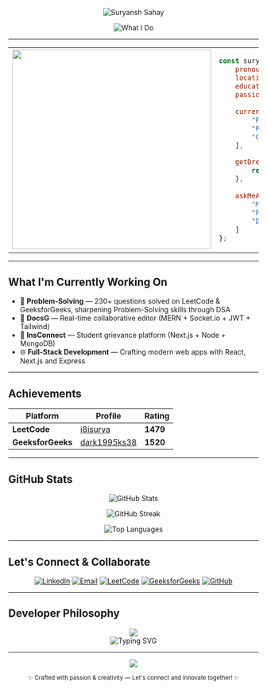 <div align="center">

  <!-- Capsule-Render Animated Banner -->
  <img
    src="https://capsule-render.vercel.app/api?type=waving&color=gradient&height=120&section=header&text=Suryansh+Sahay&fontSize=50"
    alt="Suryansh Sahay"
  />

  <!-- Typing SVG Showing Your Projects, Problem-Solving, and Academic Info -->
  <img
    src="https://readme-typing-svg.herokuapp.com?font=JetBrains+Mono&size=22&duration=3000&pause=1000&color=00FF41&center=true&vCenter=true&width=800&height=130&multiline=true&lines=%3E+Building+DocsG+%7C+InsConnect+%7C+BuyWise...;%3E+B.Tech+CSE+IIIT+Vadodara+2026...;%3E+Problem-Solving+Activated...;%3E+Crafting+dev+tools+that+spark+joy+%F0%9F%9A%80"
    alt="What I Do"
  />

</div>

---

<table>
<tr>
<td width="30%">
  
<img src="https://user-images.githubusercontent.com/74038190/229223263-cf2e4b07-2615-4f87-9c38-e37600f8381a.gif" width="400">

</td>

<td width="30%">

```javascript
const suryansh = {
    pronouns: "he/him",
    location: "India 🇮🇳",
    education: "B.Tech in CSE @ IIIT Vadodara (2026)",
    passion: "Crafting full-stack solutions & solving real-world problems",
    
    currentlyWorking: [
        "Problem-Solving (230+ Qs on LeetCode & GFG)",
        "Real-time Collaboration Platform (DocsG)",
        "Campus Grievance System (InsConnect)"
    ],

    getDreamJob: () => {
        return "Building impactful products that empower developers 🚀";
    },
    
    askMeAbout: [
        "MERN & Next.js Development",
        "Problem-Solving",
        "Docker · Kubernetes · Grafana"
    ]
};

```
</td>

</tr>
</table>

---

## What I'm Currently Working On

- 🧩 **Problem-Solving** — 230+ questions solved on LeetCode & GeeksforGeeks, sharpening Problem-Solving skills through DSA
- 📑 **DocsG** — Real-time collaborative editor (MERN + Socket.io + JWT + Tailwind)  
- 🏫 **InsConnect** — Student grievance platform (Next.js + Node + MongoDB) 
- 🌐 **Full-Stack Development** — Crafting modern web apps with React, Next.js and Express
  
---

## Achievements

<div align="center">

| Platform | Profile | Rating |
|----------|---------|--------|
| **LeetCode** | [i8isurya](https://leetcode.com/u/i8isurya/) | **1479** |
| **GeeksforGeeks** | [dark1995ks38](https://www.geeksforgeeks.org/user/dark1995ks38/) | **1520** |

</div>

---

## GitHub Stats

<div align="center">
  
  <!-- GitHub Stats Card -->
  <img 
    src="https://github-readme-stats.vercel.app/api?username=suryansh-sahay&show_icons=true&theme=tokyonight&hide_border=true" 
    alt="GitHub Stats" 
  />
  
  <!-- GitHub Streaks -->
  <img 
    src="https://streak-stats.demolab.com?user=suryansh-sahay&theme=tokyonight&hide_border=true" 
    alt="GitHub Streak" 
  />

  <!-- Top Languages -->
  <img 
    src="https://github-readme-stats.vercel.app/api/top-langs/?username=suryansh-sahay&layout=compact&theme=tokyonight&hide_border=true" 
    alt="Top Languages" 
  />

</div>

---

## Let's Connect & Collaborate

<div align="center">

[![LinkedIn](https://img.shields.io/badge/LinkedIn-0A66C2?style=for-the-badge&logo=linkedin&logoColor=white)](https://www.linkedin.com/in/suryansh-sahay-2a426a27a/)
[![Email](https://img.shields.io/badge/Email-EA4335?style=for-the-badge&logo=gmail&logoColor=white)](mailto:suryanshsahay664@gmail.com)
[![LeetCode](https://img.shields.io/badge/LeetCode-FFA116?style=for-the-badge&logo=leetcode&logoColor=white)](https://leetcode.com/u/i8isurya/)
[![GeeksforGeeks](https://img.shields.io/badge/GeeksforGeeks-2F8D46?style=for-the-badge&logo=geeksforgeeks&logoColor=white)](https://www.geeksforgeeks.org/user/dark1995ks38/)
[![GitHub](https://img.shields.io/badge/GitHub-100000?style=for-the-badge&logo=github&logoColor=white)](https://github.com/suryansh-saha)

</div>

---

## Developer Philosophy

<div align="center">
  <img src="https://quotes-github-readme.vercel.app/api?type=horizontal&theme=tokyonight&quote=First%2C%20solve%20the%20problem.%20Then%2C%20write%20the%20code.&author=John%20Johnson" />
</div>


<div align="center">
  <img src="https://readme-typing-svg.herokuapp.com?font=Fira+Code&pause=1000&color=00FF41&center=true&vCenter=true&width=800&lines=Code.+Create.+Innovate.;Debugging+is+where+magic+happens.;Problem+solving+fuels+my+journey.;Building+tools+that+empower+developers." alt="Typing SVG" />
</div>

---

<p align="center">
  <img src="https://capsule-render.vercel.app/api?type=waving&color=gradient&customColorList=2,12,18,24&height=120&section=footer&text=%20Thanks%20for%20visiting!&fontSize=24&fontColor=fff&fontAlignY=65&desc=%20Drop%20a%20⭐%20if%20you%20like%20my%20profile!&descSize=16&descAlignY=85" />
</p>


<!-- Footer Text -->
<p align="center">
  <sub>✨ Crafted with passion & creativity — Let's connect and innovate together! ✨</sub>
</p>

</div>

<!-- 
    You're thorough enough to read the source code!
    That's the kind of attention to detail I bring to every project.
    - Suryansh 💫
-->
